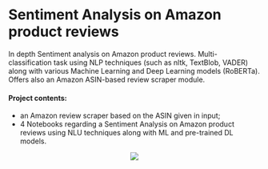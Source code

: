 # Sentiment Analysis on Amazon product reviews
In depth Sentiment analysis on Amazon product reviews. Multi-classification task using NLP techniques (such as nltk, TextBlob, VADER) along with various Machine Learning and Deep Learning models (RoBERTa). Offers also an Amazon ASIN-based review scraper module.
#### Project contents:
- an Amazon review scraper based on the ASIN given in input;
- 4 Notebooks regarding a Sentiment Analysis on Amazon product reviews using NLU techniques along with ML and pre-trained DL models.
<p align="center">
  <img src="https://media.geeksforgeeks.org/wp-content/cdn-uploads/20210722215846/sentiment-analysis.jpg">
</p>
